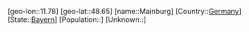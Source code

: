 ﻿---
location: [48.65,11.78]
type: City
tags:
- geo/City


SpocWebEntityId: 32222
isDeleted: false
confidential: public

---
[geo-lon::11.78]
[geo-lat::48.65]
[name::Mainburg]
[Country::[Germany](geo/Continent/Europe/Germany.md)]
[State::[Bayern](geo/Continent/Europe/Germany/Bayern.md)]
[Population::]
[Unknown::]

